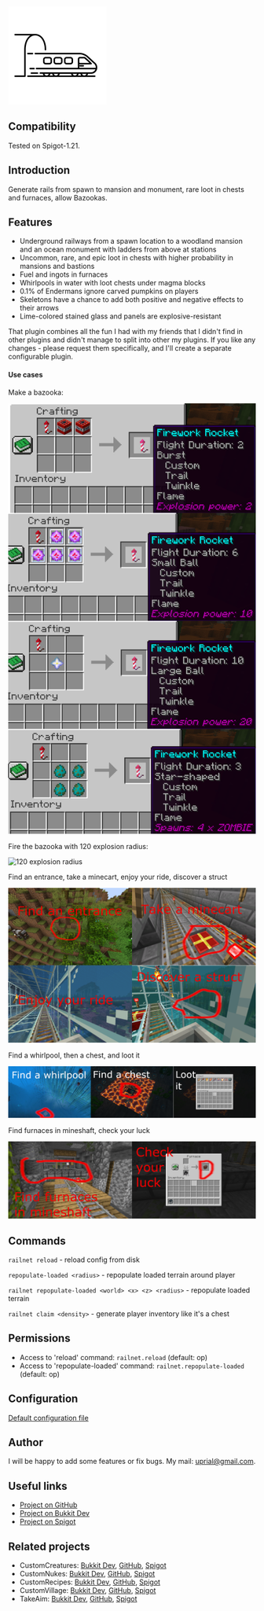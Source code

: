 ![RailNet Logo](images/railnet-logo.png)

## Compatibility

Tested on Spigot-1.21.

## Introduction

Generate rails from spawn to mansion and monument, rare loot in chests and furnaces, allow Bazookas.

## Features

* Underground railways from a spawn location to a woodland mansion and an ocean monument with ladders from above at stations
* Uncommon, rare, and epic loot in chests with higher probability in mansions and bastions
* Fuel and ingots in furnaces
* Whirlpools in water with loot chests under magma blocks
* 0.1% of Endermans ignore carved pumpkins on players
* Skeletons have a chance to add both positive and negative effects to their arrows
* Lime-colored stained glass and panels are explosive-resistant

That plugin combines all the fun I had with my friends that I didn't find in other plugins and didn't manage to split into other my plugins. If you like any changes - please request them specifically, and I'll create a separate configurable plugin.

#### Use cases

Make a bazooka:

![Recipes](https://raw.githubusercontent.com/uprial/railnet/master/images/bazookas.png)

Fire the bazooka with 120 explosion radius:

![120 explosion radius](https://raw.githubusercontent.com/uprial/railnet/master/images/nuke-120r.png)

Find an entrance, take a minecart, enjoy your ride, discover a struct

![Find a monument](https://raw.githubusercontent.com/uprial/railnet/master/images/find-a-monument.png)

Find a whirlpool, then a chest, and loot it

![Find a whirlpool](https://raw.githubusercontent.com/uprial/railnet/master/images/find-a-whirlpool.png)

Find furnaces in mineshaft, check your luck

![Find furnaces](https://raw.githubusercontent.com/uprial/railnet/master/images/find-furnaces.png)


## Commands

`railnet reload` - reload config from disk

`repopulate-loaded <radius>` - repopulate loaded terrain around player

`railnet repopulate-loaded <world> <x> <z> <radius>` - repopulate loaded terrain

`railnet claim <density>` - generate player inventory like it's a chest

## Permissions

* Access to 'reload' command:
`railnet.reload` (default: op)
* Access to 'repopulate-loaded' command:
`railnet.repopulate-loaded` (default: op)

## Configuration
[Default configuration file](src/main/resources/config.yml)

## Author
I will be happy to add some features or fix bugs. My mail: uprial@gmail.com.

## Useful links
* [Project on GitHub](https://github.com/uprial/railnet)
* [Project on Bukkit Dev](https://legacy.curseforge.com/minecraft/bukkit-plugins/rails-chests-bazookas)
* [Project on Spigot](https://www.spigotmc.org/resources/rails-chests-bazookas.121505/)

## Related projects
* CustomCreatures: [Bukkit Dev](http://dev.bukkit.org/bukkit-plugins/customcreatures/), [GitHub](https://github.com/uprial/customcreatures), [Spigot](https://www.spigotmc.org/resources/customcreatures.68711/)
* CustomNukes: [Bukkit Dev](http://dev.bukkit.org/bukkit-plugins/customnukes/), [GitHub](https://github.com/uprial/customnukes), [Spigot](https://www.spigotmc.org/resources/customnukes.68710/)
* CustomRecipes: [Bukkit Dev](https://dev.bukkit.org/projects/custom-recipes), [GitHub](https://github.com/uprial/customrecipes/), [Spigot](https://www.spigotmc.org/resources/customrecipes.89435/)
* CustomVillage: [Bukkit Dev](http://dev.bukkit.org/bukkit-plugins/customvillage/), [GitHub](https://github.com/uprial/customvillage/), [Spigot](https://www.spigotmc.org/resources/customvillage.69170/)
* TakeAim: [Bukkit Dev](https://dev.bukkit.org/projects/takeaim), [GitHub](https://github.com/uprial/takeaim), [Spigot](https://www.spigotmc.org/resources/takeaim.68713/)
